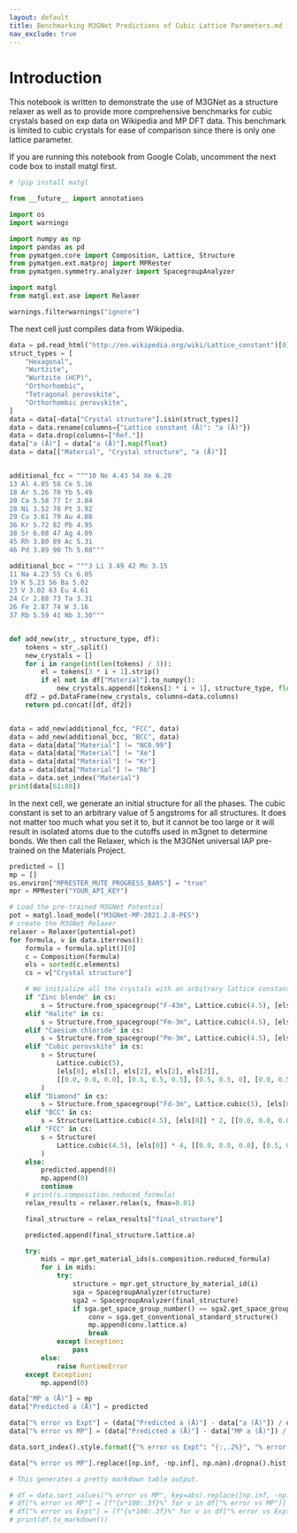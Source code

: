 ```yaml
---
layout: default
title: Benchmarking M3GNet Predictions of Cubic Lattice Parameters.md
nav_exclude: true
---
```


# Introduction

This notebook is written to demonstrate the use of M3GNet as a structure relaxer as well as to provide more comprehensive benchmarks for cubic crystals based on exp data on Wikipedia and MP DFT data. This benchmark is limited to cubic crystals for ease of comparison since there is only one lattice parameter.

If you are running this notebook from Google Colab, uncomment the next code box to install matgl first.



```python
# !pip install matgl
```


```python
from __future__ import annotations

import os
import warnings

import numpy as np
import pandas as pd
from pymatgen.core import Composition, Lattice, Structure
from pymatgen.ext.matproj import MPRester
from pymatgen.symmetry.analyzer import SpacegroupAnalyzer

import matgl
from matgl.ext.ase import Relaxer

warnings.filterwarnings("ignore")
```

The next cell just compiles data from Wikipedia.



```python
data = pd.read_html("http://en.wikipedia.org/wiki/Lattice_constant")[0]
struct_types = [
    "Hexagonal",
    "Wurtzite",
    "Wurtzite (HCP)",
    "Orthorhombic",
    "Tetragonal perovskite",
    "Orthorhombic perovskite",
]
data = data[~data["Crystal structure"].isin(struct_types)]
data = data.rename(columns={"Lattice constant (Å)": "a (Å)"})
data = data.drop(columns=["Ref."])
data["a (Å)"] = data["a (Å)"].map(float)
data = data[["Material", "Crystal structure", "a (Å)"]]


additional_fcc = """10 Ne 4.43 54 Xe 6.20
13 Al 4.05 58 Ce 5.16
18 Ar 5.26 70 Yb 5.49
20 Ca 5.58 77 Ir 3.84
28 Ni 3.52 78 Pt 3.92
29 Cu 3.61 79 Au 4.08
36 Kr 5.72 82 Pb 4.95
38 Sr 6.08 47 Ag 4.09
45 Rh 3.80 89 Ac 5.31
46 Pd 3.89 90 Th 5.08"""

additional_bcc = """3 Li 3.49 42 Mo 3.15
11 Na 4.23 55 Cs 6.05
19 K 5.23 56 Ba 5.02
23 V 3.02 63 Eu 4.61
24 Cr 2.88 73 Ta 3.31
26 Fe 2.87 74 W 3.16
37 Rb 5.59 41 Nb 3.30"""


def add_new(str_, structure_type, df):
    tokens = str_.split()
    new_crystals = []
    for i in range(int(len(tokens) / 3)):
        el = tokens[3 * i + 1].strip()
        if el not in df["Material"].to_numpy():
            new_crystals.append([tokens[3 * i + 1], structure_type, float(tokens[3 * i + 2])])
    df2 = pd.DataFrame(new_crystals, columns=data.columns)
    return pd.concat([df, df2])


data = add_new(additional_fcc, "FCC", data)
data = add_new(additional_bcc, "BCC", data)
data = data[data["Material"] != "NC0.99"]
data = data[data["Material"] != "Xe"]
data = data[data["Material"] != "Kr"]
data = data[data["Material"] != "Rb"]
data = data.set_index("Material")
print(data[61:80])
```

In the next cell, we generate an initial structure for all the phases. The cubic constant is set to an arbitrary value of 5 angstroms for all structures. It does not matter too much what you set it to, but it cannot be too large or it will result in isolated atoms due to the cutoffs used in m3gnet to determine bonds. We then call the Relaxer, which is the M3GNet universal IAP pre-trained on the Materials Project.



```python
predicted = []
mp = []
os.environ["MPRESTER_MUTE_PROGRESS_BARS"] = "true"
mpr = MPRester("YOUR_API_KEY")

# Load the pre-trained M3GNet Potential
pot = matgl.load_model("M3GNet-MP-2021.2.8-PES")
# create the M3GNet Relaxer
relaxer = Relaxer(potential=pot)
for formula, v in data.iterrows():
    formula = formula.split()[0]
    c = Composition(formula)
    els = sorted(c.elements)
    cs = v["Crystal structure"]

    # We initialize all the crystals with an arbitrary lattice constant of 5 angstroms.
    if "Zinc blende" in cs:
        s = Structure.from_spacegroup("F-43m", Lattice.cubic(4.5), [els[0], els[1]], [[0, 0, 0], [0.25, 0.25, 0.75]])
    elif "Halite" in cs:
        s = Structure.from_spacegroup("Fm-3m", Lattice.cubic(4.5), [els[0], els[1]], [[0, 0, 0], [0.5, 0, 0]])
    elif "Caesium chloride" in cs:
        s = Structure.from_spacegroup("Pm-3m", Lattice.cubic(4.5), [els[0], els[1]], [[0, 0, 0], [0.5, 0.5, 0.5]])
    elif "Cubic perovskite" in cs:
        s = Structure(
            Lattice.cubic(5),
            [els[0], els[1], els[2], els[2], els[2]],
            [[0.0, 0.0, 0.0], [0.5, 0.5, 0.5], [0.5, 0.5, 0], [0.0, 0.5, 0.5], [0.5, 0, 0.5]],
        )
    elif "Diamond" in cs:
        s = Structure.from_spacegroup("Fd-3m", Lattice.cubic(5), [els[0]], [[0.25, 0.75, 0.25]])
    elif "BCC" in cs:
        s = Structure(Lattice.cubic(4.5), [els[0]] * 2, [[0.0, 0.0, 0.0], [0.5, 0.5, 0.5]])
    elif "FCC" in cs:
        s = Structure(
            Lattice.cubic(4.5), [els[0]] * 4, [[0.0, 0.0, 0.0], [0.5, 0.5, 0], [0.0, 0.5, 0.5], [0.5, 0, 0.5]]
        )
    else:
        predicted.append(0)
        mp.append(0)
        continue
    # print(s.composition.reduced_formula)
    relax_results = relaxer.relax(s, fmax=0.01)

    final_structure = relax_results["final_structure"]

    predicted.append(final_structure.lattice.a)

    try:
        mids = mpr.get_material_ids(s.composition.reduced_formula)
        for i in mids:
            try:
                structure = mpr.get_structure_by_material_id(i)
                sga = SpacegroupAnalyzer(structure)
                sga2 = SpacegroupAnalyzer(final_structure)
                if sga.get_space_group_number() == sga2.get_space_group_number():
                    conv = sga.get_conventional_standard_structure()
                    mp.append(conv.lattice.a)
                    break
            except Exception:
                pass
        else:
            raise RuntimeError
    except Exception:
        mp.append(0)

data["MP a (Å)"] = mp
data["Predicted a (Å)"] = predicted
```


```python
data["% error vs Expt"] = (data["Predicted a (Å)"] - data["a (Å)"]) / data["a (Å)"]
data["% error vs MP"] = (data["Predicted a (Å)"] - data["MP a (Å)"]) / data["MP a (Å)"]
```


```python
data.sort_index().style.format({"% error vs Expt": "{:,.2%}", "% error vs MP": "{:,.2%}"}).background_gradient()
```


```python
data["% error vs MP"].replace([np.inf, -np.inf], np.nan).dropna().hist(bins=20)
```


```python
# This generates a pretty markdown table output.

# df = data.sort_values("% error vs MP", key=abs).replace([np.inf, -np.inf], np.nan).dropna()
# df["% error vs MP"] = [f"{v*100:.3f}%" for v in df["% error vs MP"]]
# df["% error vs Expt"] = [f"{v*100:.3f}%" for v in df["% error vs Expt"]]
# print(df.to_markdown())
```